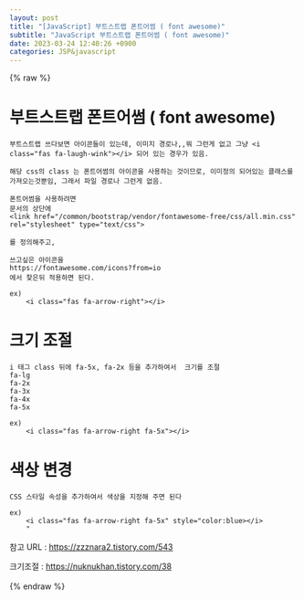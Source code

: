 ```yaml
---  
layout: post  
title: "[JavaScript] 부트스트랩 폰트어썸 ( font awesome)"  
subtitle: "JavaScript 부트스트랩 폰트어썸 ( font awesome)"  
date: 2023-03-24 12:40:26 +0900  
categories: JSP&javascript  
---  
```

{% raw %}  
  
# 부트스트랩 폰트어썸 ( font awesome)  
  
	부트스트랩 쓰다보면 아이콘들이 있는데, 이미지 경로나,,뭐 그런게 없고 그냥 <i class="fas fa-laugh-wink"></i> 되어 있는 경우가 있음.  
  
	해당 css의 class 는 폰트어썸의 아이콘을 사용하는 것이므로, 이미정의 되어있는 클래스를 가져오는것뿐임, 그래서 파일 경로나 그런게 없음.  
  
	폰트어썸을 사용하려면  
	문서의 상단에  
	<link href="/common/bootstrap/vendor/fontawesome-free/css/all.min.css" rel="stylesheet" type="text/css">  
  
	를 정의해주고,  
  
	쓰고싶은 아이콘을  
	https://fontawesome.com/icons?from=io  
	에서 찾은뒤 적용하면 된다.  
  
	ex)  
		<i class="fas fa-arrow-right"></i>  
  
# 크기 조절  
  
	i 태그 class 뒤에 fa-5x, fa-2x 등을 추가하여서  크기를 조절  
	fa-lg  
	fa-2x  
	fa-3x  
	fa-4x  
	fa-5x  
  
	ex)  
		<i class="fas fa-arrow-right fa-5x"></i>  
  
# 색상 변경  
	CSS 스타일 속성을 추가하여서 색상을 지정해 주면 된다  
  
	ex)  
		<i class="fas fa-arrow-right fa-5x" style="color:blue></i>  
		"  
  
참고 URL : https://zzznara2.tistory.com/543  
  
크기조절 : https://nuknukhan.tistory.com/38  
                                                                                                                                                                                                                                                                                                                                                                                                                                                                                                                                                                                                                                                                   
{% endraw %}